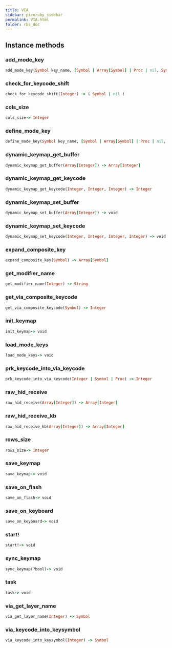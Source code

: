 ```yaml
---
title: VIA
sidebar: picoruby_sidebar
permalink: VIA.html
folder: rbs_doc
---
```

## Instance methods
### add_mode_key

```ruby
add_mode_key(Symbol key_name, [Symbol | Array[Symbol] | Proc | nil, Symbol | Proc | nil, Integer?, Integer?] param) -> void
```
### check_for_keycode_shift

```ruby
check_for_keycode_shift(Integer) -> ( Symbol | nil )
```
### cols_size

```ruby
cols_size-> Integer
```
### define_mode_key

```ruby
define_mode_key(Symbol key_name, [Symbol | Array[Symbol] | Proc | nil, Symbol | Proc | nil, Integer?, Integer?] param) -> void
```
### dynamic_keymap_get_buffer

```ruby
dynamic_keymap_get_buffer(Array[Integer]) -> Array[Integer]
```
### dynamic_keymap_get_keycode

```ruby
dynamic_keymap_get_keycode(Integer, Integer, Integer) -> Integer
```
### dynamic_keymap_set_buffer

```ruby
dynamic_keymap_set_buffer(Array[Integer]) -> void
```
### dynamic_keymap_set_keycode

```ruby
dynamic_keymap_set_keycode(Integer, Integer, Integer, Integer) -> void
```
### expand_composite_key

```ruby
expand_composite_key(Symbol) -> Array[Symbol]
```
### get_modifier_name

```ruby
get_modifier_name(Integer) -> String
```
### get_via_composite_keycode

```ruby
get_via_composite_keycode(Symbol) -> Integer
```
### init_keymap

```ruby
init_keymap-> void
```
### load_mode_keys

```ruby
load_mode_keys-> void
```
### prk_keycode_into_via_keycode

```ruby
prk_keycode_into_via_keycode(Integer | Symbol | Proc) -> Integer
```
### raw_hid_receive

```ruby
raw_hid_receive(Array[Integer]) -> Array[Integer]
```
### raw_hid_receive_kb

```ruby
raw_hid_receive_kb(Array[Integer]) -> Array[Integer]
```
### rows_size

```ruby
rows_size-> Integer
```
### save_keymap

```ruby
save_keymap-> void
```
### save_on_flash

```ruby
save_on_flash-> void
```
### save_on_keyboard

```ruby
save_on_keyboard-> void
```
### start!

```ruby
start!-> void
```
### sync_keymap

```ruby
sync_keymap(?bool)-> void
```
### task

```ruby
task-> void
```
### via_get_layer_name

```ruby
via_get_layer_name(Integer) -> Symbol
```
### via_keycode_into_keysymbol

```ruby
via_keycode_into_keysymbol(Integer) -> Symbol
```
